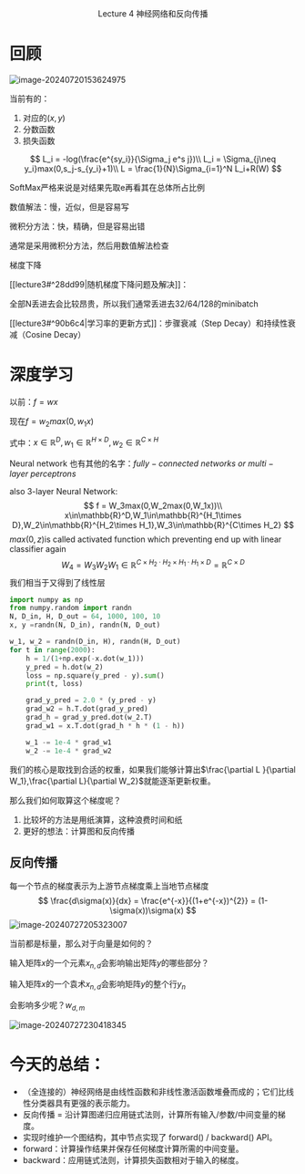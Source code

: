 <center>Lecture 4 神经网络和反向传播</center>

# 回顾

![image-20240720153624975](D:\zjPhD\notes\notes\AI\cs231n\图片\19.png)

当前有的：

1. 对应的$(x,y)$
2. 分数函数
3. 损失函数

$$
L_i = -log(\frac{e^{sy_i}}{\Sigma_j e^s j})\\
L_i = \Sigma_{j\neq y_i}max(0,s_j-s_{y_i}+1)\\
L = \frac{1}{N}\Sigma_{i=1}^N L_i+R(W)
$$

SoftMax严格来说是对结果先取e再看其在总体所占比例

数值解法：慢，近似，但是容易写

微积分方法：快，精确，但是容易出错

通常是采用微积分方法，然后用数值解法检查



梯度下降

[[lecture3#^28dd99|随机梯度下降问题及解决]]：

全部N丢进去会比较昂贵，所以我们通常丢进去32/64/128的minibatch

[[lecture3#^90b6c4|学习率的更新方式]]：步骤衰减（Step Decay）和持续性衰减（Cosine Decay）

# 深度学习

以前：$f=wx$

现在$f=w_2 max(0,w_1x)$

式中：$x\in \mathbb{R}^D,w_1\in\mathbb{R}^{H\times D},w_2\in\mathbb{R}^{C\times H}$

Neural network 也有其他的名字：$fully-connected\ networks\ or\ multi-layer\ perceptrons$

also 3-layer Neural Network:
$$
f = W_3max(0,W_2max(0,W_1x))\\
x\in\mathbb{R}^D,W_1\in\mathbb{R}^{H_1\times D},W_2\in\mathbb{R}^{H_2\times H_1},W_3\in\mathbb{R}^{C\times H_2}
$$
$max(0,z)$is called activated function which preventing end up with linear classifier again
$$
W_4 = W_3W_2W_1\in \mathbb{R}^{C\times H_2\cdot  H_2\times H_1\cdot H_1\times D}=\mathbb{R}^{C\times D}
$$
我们相当于又得到了线性层

```python
import numpy as np
from numpy.random import randn
N, D_in, H, D_out = 64, 1000, 100, 10
x, y =randn(N, D_in), randn(N, D_out)

w_1, w_2 = randn(D_in, H), randn(H, D_out)
for t in range(2000):
    h = 1/(1+np.exp(-x.dot(w_1)))
    y_pred = h.dot(w_2)
    loss = np.square(y_pred - y).sum()
    print(t, loss)

    grad_y_pred = 2.0 * (y_pred - y)
    grad_w2 = h.T.dot(grad_y_pred)
    grad_h = grad_y_pred.dot(w_2.T)
    grad_w1 = x.T.dot(grad_h * h * (1 - h))

    w_1 -= 1e-4 * grad_w1
    w_2 -= 1e-4 * grad_w2
```

我们的核心是取找到合适的权重，如果我们能够计算出$\frac{\partial L }{\partial W_1},\frac{\partial L}{\partial W_2}$就能逐渐更新权重。



那么我们如何取算这个梯度呢？

1. 比较坏的方法是用纸演算，这种浪费时间和纸
2. 更好的想法：计算图和反向传播

## 反向传播

每一个节点的梯度表示为上游节点梯度乘上当地节点梯度
$$
\frac{d\sigma(x)}{dx} = \frac{e^{-x}}{(1+e^{-x})^{2}} = (1-\sigma(x))\sigma(x)
$$
![image-20240727205323007](D:\zjPhD\notes\notes\AI\cs231n\图片\20.png)

当前都是标量，那么对于向量是如何的？

输入矩阵$x$的一个元素$x_{n,d}$会影响输出矩阵$y$的哪些部分？

输入矩阵$x$的一个袁术$x_{n,d}$会影响矩阵$y$的整个行$y_n$

会影响多少呢？$w_{d,m}$

![image-20240727230418345](D:\zjPhD\notes\notes\AI\cs231n\图片\21.png)

# 今天的总结：

- （全连接的）神经网络是由线性函数和非线性激活函数堆叠而成的；它们比线性分类器具有更强的表示能力。
- 反向传播 = 沿计算图递归应用链式法则，计算所有输入/参数/中间变量的梯度。
- 实现时维护一个图结构，其中节点实现了 forward() / backward() API。
- forward：计算操作结果并保存任何梯度计算所需的中间变量。
- backward：应用链式法则，计算损失函数相对于输入的梯度。
